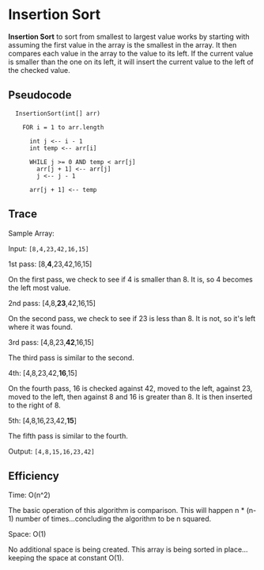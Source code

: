 ﻿# Insertion Sort

**Insertion Sort** to sort from smallest to largest value works by starting with assuming the first value in the array is the smallest in the array. It then compares each value in the array to the value to its left. If the current value is smaller than the one on its left, it will insert the current value to the left of the checked value. 

## Pseudocode
```
  InsertionSort(int[] arr)
  
    FOR i = 1 to arr.length
    
      int j <-- i - 1
      int temp <-- arr[i]
      
      WHILE j >= 0 AND temp < arr[j]
        arr[j + 1] <-- arr[j]
        j <-- j - 1
        
      arr[j + 1] <-- temp

```

## Trace

Sample Array: 

Input: `[8,4,23,42,16,15]`

1st pass: [8,**4**,23,42,16,15]

On the first pass, we check to see if 4 is smaller than 8. It is, so 4 becomes the left most value.

2nd pass: [4,8,**23**,42,16,15]

On the second pass, we check to see if 23 is less than 8. It is not, so it's left where it was found.

3rd pass: [4,8,23,**42**,16,15]

The third pass is similar to the second.

4th: [4,8,23,42,**16**,15]

On the fourth pass, 16 is checked against 42, moved to the left, against 23, moved to the left, then against 8 and 16 is greater than 8. It is then inserted to the right of 8.

5th: [4,8,16,23,42,**15**]

The fifth pass is similar to the fourth.

Output: `[4,8,15,16,23,42]`

## Efficiency
Time: O(n^2)

The basic operation of this algorithm is comparison. This will happen n * (n-1) number of times…concluding the algorithm to be n squared.


Space: O(1)

No additional space is being created. This array is being sorted in place…keeping the space at constant O(1).